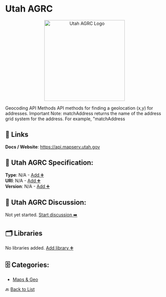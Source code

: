 # Utah AGRC
<p align="center">
    <img width="256" src="https://raw.githubusercontent.com/apis-list/apis-list/main/apis/utah-agrc/logo_256x256.png" alt="Utah AGRC Logo"/>
</p>
Geocoding API Methods API methods for finding a geolocation (x,y) for addresses. Important Note: matchAddress returns the name of the address grid system for the address. For example, "matchAddress

##  🔗 Links
**Docs / Website**: https://api.mapserv.utah.gov

## 🧬 Utah AGRC Specification:
**Type**: N/A - [Add ➕](https://github.com/apis-list/apis-list/edit/main/apis.yaml#L21335)  
**URI**: N/A - [Add ➕](https://github.com/apis-list/apis-list/edit/main/apis.yaml#L21335)  
**Version**: N/A - [Add ➕](https://github.com/apis-list/apis-list/edit/main/apis.yaml#L21335)

## 💬 Utah AGRC Discussion:
Not yet started. [Start discussion ➡️](https://github.com/apis-list/apis-list/discussions/new)

## 🗂️ Libraries

No libraries added. [Add library ➕](https://github.com/apis-list/apis-list/edit/main/apis.yaml#L21335)    


## 🗄️ Categories:
- [Maps & Geo](https://github.com/apis-list/apis-list#maps--geo-)

🔙  [Back to List](https://github.com/apis-list/apis-list)

